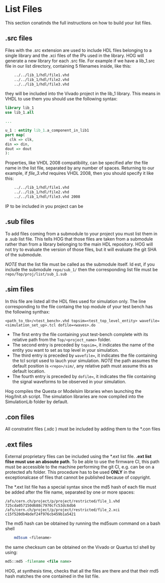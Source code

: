 # List Files

This section conatinds the full instructions on how to build your list files.

## .src files

Files with the .src extension are used to include HDL files belonging to a single library and the .xci files of the IPs used in the library.
HOG will generate a new library for each .src file.
For example if we have a lib_1.src file in our list directory, containing 5 filenames inside, like this:

```bash
    ../../lib_1/hdl/file1.vhd
    ../../lib_1/hdl/file2.vhd
    ../../lib_1/hdl/file3.vhd
```

they will be included into the Vivado project in the lib_1 library. 
This means in VHDL to use them you should use the following syntax:

```vhdl
library lib_1
use lib_1.all

...

u_1 : entity lib_1.a_component_in_lib1 
port map(
  clk => clk,
din => din,
dout => dout
):
```
Properties, like VHDL 2008 compatibility, can be specified afer the file name in the list file, separated by any number of spaces. 
Returning to our example, if _file_3.vhd_ requires VHDL 2008, then you should specify it like this:

```bash
    ../../lib_1/hdl/file1.vhd 
    ../../lib_1/hdl/file2.vhd
    ../../lib_1/hdl/file3.vhd 2008
```

IP to be included in you project can be 

## .sub files

To add files coming from a submodule to your project you must list them in a .sub list file.
This tells HOG that those files are taken from a submodule rather than from a library belonging to the main HDL repository.
HOG will not try to evaluate the version of those files, but it will evaluate the git SHA of the submodule.

*NOTE* that the list file must be called as the submodule itself. 
Id est, if you include the submodule `repo/sub_1/` then the corresponding list file must be `repo/Top/proj/list/sub_1.sub`

## .sim files

In this file are listed all the HDL files used for simulation only.
The line corresponding to the file containg the top module of your test bench has the following synthax:

```
<path_to_tb>/<test_bench>.vhd topsim=<test_top_level_entity> wavefile=<simulation_set_up>.tcl dofile=<waves>.do
```

* The first entry the file containing yout test-bench complete with its relative path from the `Top/<project_name>` folder.
* The second entry is preceded by `topsim=`, it indicates the name of the entity you want to set as top level in your simulation.
* The third entry is preceded by `wavefile=`, it indicates the file containing the tcl script used to lauch your simulation. *NOTE* the path assumes the default position is `<repo>/sim/`, any relative path must assume this as default location.
* The fourth entry is preceded by `dofile=`, it indicates the file containing the signal waveforms to be observed in your simulation.

Hog compiles the Questa or Modelsim libraries when launching the Hog/Init.sh script.
The simulation libraries are now compiled into the SimulationLib folder by default.

## .con files

All constratint files (.xdc ) must be included by adding them to the *.con files

## .ext files

External proprietary files can be included using the *.ext list file.
__.ext list filse must use an absoute path__.
To be able to use the firmware CI, this path must be accessible to the machine performing the git CI, e.g. can be on a protected afs folder.
This procedure has to be used __ONLY__ in the exceptionalcase of files that cannot be published because of copyright.

The *.ext list file has a special syntax since the md5 hash of each file must be added after the file name, separated by one or more spaces:

```
/afs/cern.ch/project/p/project/restricted/file_1.vhd  725cda057150d688c7970cfc53dc6db6
/afs/cern.ch/project/p/project/restricted/file_2.xci  c15f520db4bdef24f976cb459b1a5421
```

The md5 hash can be obtained by running the md5sum command on a bash shell

```bash
	md5sum <filename>
```

the same checksum can be obtained on the Vivado or Quartus tcl shell by using:

```tcl
md5::md5 -filename <file name>
```

HOG, at synthesis time, checks that all the files are there and that their md5 hash matches the one contained in the list file.
